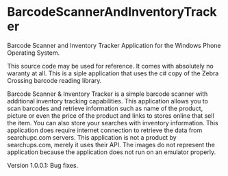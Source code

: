 BarcodeScannerAndInventoryTracker
=================================

Barcode Scanner and Inventory Tracker Application for the Windows Phone Operating System.

This source code may be used for reference. It comes with absolutely no waranty at all. This is a siple application that uses the c# copy of the Zebra Crossing barcode reading library.

Barcode Scanner & Inventory Tracker is a simple barcode scanner with additional inventory tracking capabilities. This application allows you to scan barcodes and retrieve information such as name of the product, picture or even the price of the product and links to stores online that sell the item. You can also store your searches with inventory information. This application does require internet connection to retrieve the data from searchupc.com servers. This application is not a product by searchups.com, merely it uses their API. The images do not represent the application because the application does not run on an emulator properly.

Version 1.0.0.1: Bug fixes. 
